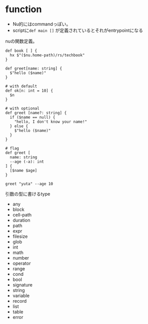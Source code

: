 # function

* Nu的にはcommandっぽい。
* scriptに`def main []` が定義されているとそれがentrypointになる

nuの関数定義。

```nu
def book [ ] {
  hx $"($nu.home-path)/rs/techbook"
}

def greet[name: string] {
  $"hello ($name)"
}

# with default
def ok[n: int = 10] {
  $n
}

# with optional
def greet [name?: string] {
  if ($name == null) {
    "hello, I don't know your name!"
  } else {
    $"hello ($name)"
  }
}

# flag
def greet [
  name: string
  --age (-a): int
] {
  [$name $age]
}

greet "yuta" --age 10
```

引数の型に書けるtype

* any
* block
* cell-path
* duration
* path
* expr
* filesize
* glob
* int
* math
* number
* operator
* range
* cond
* bool
* signature
* string
* variable
* record
* list
* table
* error


